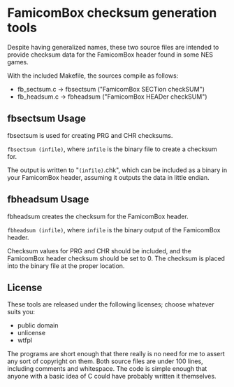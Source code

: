 FamicomBox checksum generation tools
====================================
Despite having generalized names, these two source files are intended to
provide checksum data for the FamicomBox header found in some NES games.

With the included Makefile, the sources compile as follows:

- fb_sectsum.c -> fbsectsum ("FamicomBox SECTion checkSUM")
- fb_headsum.c -> fbheadsum ("FamicomBox HEADer checkSUM")

fbsectsum Usage
---------------
fbsectsum is used for creating PRG and CHR checksums.

```fbsectsum (infile)```, where ```infile``` is the binary file to create a checksum for.

The output is written to "```(infile)```.chk", which can be included as a binary in
your FamicomBox header, assuming it outputs the data in little endian.

fbheadsum Usage
---------------
fbheadsum creates the checksum for the FamicomBox header.

```fbheadsum (infile)```, where ```infile``` is the binary output of the FamicomBox header.

Checksum values for PRG and CHR should be included, and the FamicomBox header
checksum should be set to 0. The checksum is placed into the binary file at
the proper location.

License
-------
These tools are released under the following licenses; choose whatever suits you:
- public domain
- unlicense
- wtfpl

The programs are short enough that there really is no need for me to assert any
sort of copyright on them. Both source files are under 100 lines, including
comments and whitespace. The code is simple enough that anyone with a basic idea
of C could have probably written it themselves.
